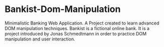 # Bankist-Dom-Manipulation
Minimalistic Banking Web Application.
A Project created to learn advanced DOM manipulation techniques.
Bankist is a fictional online bank. It is a project introduced by Jonas Schmedtmann in order to practice DOM manipulation and user interaction.
